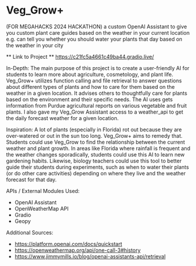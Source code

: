 # Veg_Grow+
(FOR MEGAHACKS 2024 HACKATHON) 
a custom OpenAI Assistant to give you custom plant care guides based on the weather in your current location
e.g. can tell you whether you should water your plants that day based on the weather in your city

** Link to Project **
https://c21fc5a4661c49ba44.gradio.live/

In-Depth:
The main purpose of this project is to create a user-friendly AI for students to learn more about agriculture, cosmetology, and plant life. Veg_Grow+ utilizes function calling and file retrieval to answer questions about different types of plants and how to care for them based on the weather in a given location. It advises others to thoughtfully care for plants based on the environment and their specific needs. The AI uses gets information from Purdue agricultural reports on various vegetable and fruit plants. I also gave my Veg_Grow Assistant access to a weather_api to get the daily forecast weather for a given location.

Inspiration:
A lot of plants (especially in Florida) rot out because they are over-watered or out in the sun too long. Veg_Grow+ aims to remedy that. Students could use Veg_Grow to find the relationship between the current weather and plant growth. In areas like Florida where rainfall is frequent and the weather changes sporadically, students could use this AI to learn new gardening habits. Likewise, biology teachers could use this tool to better guide their students during experiments, such as when to water their plants (or do other care activities) depending on where they live and the weather forecast for that day.

APIs / External Modules Used:
- OpenAI Assistant
- OpenWeatherMap API
- Gradio
- Geopy

Additional Sources:
- https://platform.openai.com/docs/quickstart
- https://openweathermap.org/api/one-call-3#history
- https://www.jimmymills.io/blog/openai-assistants-api/retrieval
